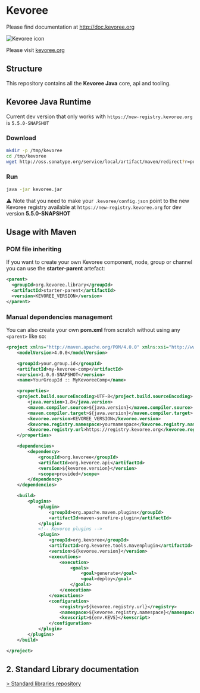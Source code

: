 # Kevoree

Please find documentation at http://doc.kevoree.org


![Kevoree icon](https://raw.github.com/dukeboard/kevoree/master/kevoree-docs/kevoree-gris.png)

Please visit [kevoree.org](http://kevoree.org/)


## Structure
This repository contains all the **Kevoree Java** core, api and tooling.  

## Kevoree Java Runtime
Current dev version that only works with `https://new-registry.kevoree.org` is `5.5.0-SNAPSHOT`
### Download
```sh
mkdir -p /tmp/kevoree
cd /tmp/kevoree
wget http://oss.sonatype.org/service/local/artifact/maven/redirect?r=public\&g=org.kevoree\&a=org.kevoree.tools.runtime\&v=LATEST -O kevoree.jar
```
### Run
```sh
java -jar kevoree.jar
```
:warning: Note that you need to make your `.kevoree/config.json` point to the new Kevoree registry available at `https://new-registry.kevoree.org` for dev version **5.5.0-SNAPSHOT**

## Usage with Maven

### POM file inheriting
If you want to create your own Kevoree component, node, group or channel you can use the **starter-parent** artefact:

```xml
<parent>
  <groupId>org.kevoree.library</groupId>
  <artifactId>starter-parent</artifactId>
  <version>KEVOREE_VERSION</version>
</parent>
```

### Manual dependencies management
You can also create your own **pom.xml** from scratch without using any `<parent>` like so:
```xml
<project xmlns="http://maven.apache.org/POM/4.0.0" xmlns:xsi="http://www.w3.org/2001/XMLSchema-instance" xsi:schemaLocation="http://maven.apache.org/POM/4.0.0 http://maven.apache.org/maven-v4_0_0.xsd">
	<modelVersion>4.0.0</modelVersion>

	<groupId>your.group.id</groupId>
	<artifactId>my-kevoree-comp</artifactId>
	<version>1.0.0-SNAPSHOT</version>
	<name>YourGroupId :: MyKevoreeComp</name>

	<properties>
    <project.build.sourceEncoding>UTF-8</project.build.sourceEncoding>
		<java.version>1.8</java.version>
		<maven.compiler.source>${java.version}</maven.compiler.source>
		<maven.compiler.target>${java.version}</maven.compiler.target>
		<kevoree.version>KEVOREE_VERSION</kevoree.version>
		<kevoree.registry.namespace>yournamespace</kevoree.registry.namespace>
		<kevoree.registry.url>https://registry.kevoree.org</kevoree.registry.url>
	</properties>

	<dependencies>
		<dependency>
			<groupId>org.kevoree</groupId>
			<artifactId>org.kevoree.api</artifactId>
			<version>${kevoree.version}</version>
			<scope>provided</scope>
		</dependency>
	</dependencies>

	<build>
		<plugins>
			<plugin>
				<groupId>org.apache.maven.plugins</groupId>
				<artifactId>maven-surefire-plugin</artifactId>
			</plugin>
			<!-- Kevoree plugins -->
			<plugin>
				<groupId>org.kevoree</groupId>
				<artifactId>org.kevoree.tools.mavenplugin</artifactId>
				<version>${kevoree.version}</version>
				<executions>
					<execution>
						<goals>
							<goal>generate</goal>
							<goal>deploy</goal>
						</goals>
					</execution>
				</executions>
				<configuration>
					<registry>${kevoree.registry.url}</registry>
					<namespace>${kevoree.registry.namespace}</namespace>
					<kevscript>${env.KEVS}</kevscript>
				</configuration>
			</plugin>
		</plugins>
	</build>

</project>
```

## 2. Standard Library documentation

[> Standard libraries repository](https://github.com/kevoree/kevoree-library)
